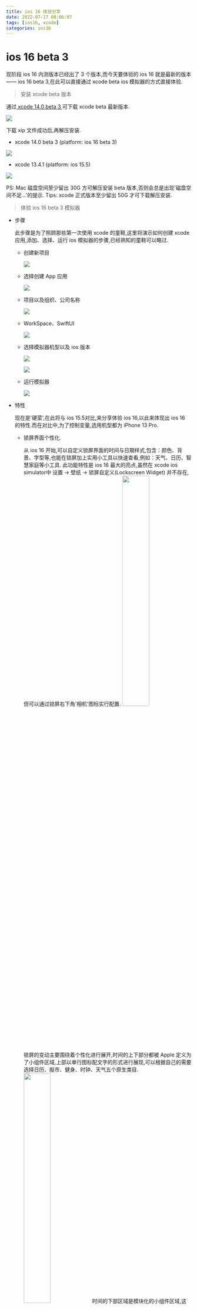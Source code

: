 ```yaml
---
title: ios 16 体验分享
date: 2022-07-17 08:06:07
tags: [ios16, xcode]
categories: ios16
---
```

# ios 16 beta 3

现阶段 ios 16 内测版本已经出了 3 个版本,而今天要体验的 ios 16 就是最新的版本 —— ios 16 beta 3,在此可以直接通过 xcode beta ios 模拟器的方式直接体验.

> 安装 xcode beta 版本

通过<a href='https://developer.apple.com/cn/xcode/resources/'> xcode 14.0 beta 3 </a>可下载 xcode beta 最新版本.

![](https://image.white-than-wood.zone/ios16/download.png)

下载 xip 文件成功后,再解压安装.

- xcode 14.0 beta 3 (platform: ios 16 beta 3)

![](https://image.white-than-wood.zone/ios16/xcodeBeta.png)

- xcode 13.4.1 (platform: ios 15.5)

![](https://image.white-than-wood.zone/ios16/xcodePublic.png)

PS: Mac 磁盘空间至少留出 30G 方可解压安装 beta 版本,否则会总是出现'磁盘空间不足...'的提示.
Tips: xcode 正式版本至少留出 50G 才可下载解压安装.

> 体验 ios 16 beta 3 模拟器

- 步骤

  此步骤是为了照顾那些第一次使用 xcode 的童鞋,这里将演示如何创建 xcode 应用,添加、选择、运行 ios 模拟器的步骤,已经熟知的童鞋可以略过.

  - 创建新项目

    ![](https://image.white-than-wood.zone/ios16/xcodeBetaCreate.png)

  - 选择创建 App 应用

    ![](https://image.white-than-wood.zone/ios16/xcodeBetaChooseApp.png)

  - 项目以及组织、公司名称

    ![](https://image.white-than-wood.zone/ios16/xcodeBetaProduct.png)

  - WorkSpace、SwiftUI

    ![](https://image.white-than-wood.zone/ios16/xcodeBetaWorkSpace.png)

  - 选择模拟器机型以及 ios 版本

    ![](https://image.white-than-wood.zone/ios16/xcodeBetaDevice.png)

    ![](https://image.white-than-wood.zone/ios16/xcodeBetaOS.png)

  - 运行模拟器

    ![](https://image.white-than-wood.zone/ios16/xcodeBetaRun.png)

- 特性

  现在是'硬菜',在此将与 ios 15.5对比,来分享体验 ios 16,以此来体现出 ios 16 的特性.而在对比中,为了控制变量,选用机型都为 iPhone 13 Pro.

  - 锁屏界面个性化.

    从 ios 16 开始,可以自定义锁屏界面的时间与日期样式,包含：颜色、背景、字型等,也能在锁屏加上实用小工具以快速查看,例如：天气、日历、智慧家庭等小工具. 此功能特性是 ios 16 最大的亮点,虽然在 xcode ios simulator中 设置 -> 壁纸 -> 锁屏自定义(Lockscreen Widget) 并不存在,但可以通过锁屏右下角'相机'图标实行配置.
    <img src='https://image.white-than-wood.zone/ios16/lockscreens/changes.png' style='width: 40%'/>
    锁屏的变动主要围绕着个性化进行展开,时间的上下部分都被 Apple 定义为了小组件区域,上部以单行图标配文字的形式进行展现,可以根据自己的需要选择日历、股市、健身、时钟、天气五个原生类目.
    <img src='https://image.white-than-wood.zone/ios16/lockscreens/changes_1.png' style='width: 40%'/>
    时间的下部区域是模块化的小组件区域,这个区域内的小组件包含了股市、家庭、健身、日历、时钟、提醒事项、天气、电池八个原生类目.和顶部小组件不同的是,这里的组件样式更加丰富,设计感更强,大小选择也更加多样化,可以根据自己的喜好进行随意搭配.值得一提的是,锁屏的小组件 Apple 已将相关权限开放给开发者,如果 App 进行适配,后续将可以在锁屏中看到更多精彩的内容.
    <img src='https://image.white-than-wood.zone/ios16/lockscreens/changes_2.png' style='width: 40%'/>
    中间时间部分,Apple 不仅调整了占位大小,还提供了阿拉伯数字、阿拉伯印度文、天城文三种文字,每种文字包含了 6 种不同的设计.针对色彩部分,可以在最下方选择背景适配色彩,也可以选择纯白色.
    <div style='display:flex;flex-flow: row nowrap;'>
     <img src='https://image.white-than-wood.zone/ios16/lockscreens/changes_3.png' />
     <img src='https://image.white-than-wood.zone/ios16/lockscreens/changes_3_1.png' />
     <img src='https://image.white-than-wood.zone/ios16/lockscreens/changes_3_2.png' />
    </div>
    在 ios 16 中,可以将自己的锁屏以及桌面与专注模式进行关联,在开启不同专注模式的同时,锁屏和桌面会自动切换到自己先前设定的方案中.在不同的环境下你可能需要接受到信息不一样,例如在家需要看智能设备的状态,在工作的时候需要看日程计划,在摄影的时候需要关心日出日落.在小组件不同的同时,也可以换一张不同的壁纸,换个壁纸也换一个心情.当然在 xcode ios simulator 模拟器中现阶段是不能添加新的壁纸,也不存在'专注模式',进而没有办法体验.
    <div style='display:flex;flex-flow: row nowrap;margin-bottom: 28px;'>
     <img src='https://image.white-than-wood.zone/ios16/lockscreens/changes_5.png'/>
     <img src='https://image.white-than-wood.zone/ios16/lockscreens/changes_7.png'/>
    </div>

    ios 15.5 中并不能自定义锁屏,也不能自定义添加实用小工具,更不能通过锁屏右下角'相机'图标实行配置.
    <img src='https://image.white-than-wood.zone/ios16/lockscreens/changes_old.png' style='width: 40%'/>

  - 相册隐私加锁.

    ios 16 在相册中'已隐藏'和'最近删除'选项中,已经支持加锁,增强用户对于相册中图片安全性的保护.
    <div style='display:flex;flex-flow: row nowrap;'>
     <img src='https://image.white-than-wood.zone/ios16/albums/ios16Albums.png' />
     <img src='https://image.white-than-wood.zone/ios16/albums/ios16AlbumsHidden.png' />
    </div>
    ios 15.5 在相册中'已隐藏'和'最近删除'选项中,并没有加锁.

    <div style='display:flex;flex-flow: row nowrap;margin-bottom: 28px;'>
     <img src='https://image.white-than-wood.zone/ios16/albums/ios155Albums.png' />
     <img src='https://image.white-than-wood.zone/ios16/albums/ios155AlbumsHidden.png' />
    </div>

  - 主界面底部页面改进.

    ios 16 在界面底部显示 banner 位置的'点'替换为新的 Spotlight 搜索气泡,在桌面直接向下滑动即可打开. 与页面点一样,可以在搜索气泡上向左或向右滑动,以加快滚动浏览其他主屏幕页面. Spotlight 支持搜索系统和应用内的文本、照片、文件等,还能进行单位、货币换算,当 iPhone 接入网络后,可以直接用关键字搜索网页.

    <img src='https://image.white-than-wood.zone/ios16/views/ios16view.png' style='width: 40%'/>

    ios 15.5 在界面底部显示 banner 位置的'点'还是原来的功能,向左或向右滑动,以加快滚动浏览其他主屏幕页面.

    <img src='https://image.white-than-wood.zone/ios16/views/ios155view.png' style='width: 40%'/>

  - 短信息支持撤回以及二次编辑.

    ios 16 在短信息方面也做了升级,短信息支持撤回以及二次编辑发送.

    <img src='https://image.white-than-wood.zone/ios16/message/ios16message.png' style='width: 40%'/>

    ios 15.5 在短信息方面并不支持上述新功能.

    <img src='https://image.white-than-wood.zone/ios16/message/ios155message.png' style='width: 40%'/>

  - 键盘方言方面追加了选项.

    ios 16 在键盘方面针对拼音输入追加了四川话的选项.

    <img src='https://image.white-than-wood.zone/ios16/keyboard/ios16keyBoard.png' style='width: 40%'/>

    ios 15.5 在键盘方面则不存在此选项.

    <img src='https://image.white-than-wood.zone/ios16/keyboard/ios155keyBoard.png' style='width: 40%'/>

  - 锁屏通知底部显示.

    由于 ios 16 在锁屏个性化上的重大改进(自定义锁屏界面、锁屏中上部设置实用小工具),导致锁屏通知底部显示.

    <div style='display:flex;flex-flow: row nowrap;margin-bottom: 28px;'>
     <img src='https://image.white-than-wood.zone/ios16/notice/notice.png' />
     <img src='https://image.white-than-wood.zone/ios16/notice/notice_2.png' />
    </div>

    ios 15.5 锁屏通知仍然是屏幕中上部显示.

    <div style='display:flex;flex-flow: row nowrap;margin-bottom: 28px;'>
     <img src='https://image.white-than-wood.zone/ios16/notice/notice_3.png' />
     <img src='https://image.white-than-wood.zone/ios16/notice/notice_1.png' />
    </div>

  - 健康App 用药提醒

    ios 16 对于有日常药物服用需求的用户,可以在「健康」>「 浏览」>「用药」中设置并管理自己日常药物.设定好药品和服用时间后,ios 可以按时提示你去服用药物,并记录服药记录.此外,还支持一键导出自己的药品清单,方便购买时使用.

    <div style='display:flex;flex-flow: row nowrap;margin-bottom: 28px;'>
     <img src='https://image.white-than-wood.zone/ios16/medicine/medicine.png' />
     <img src='https://image.white-than-wood.zone/ios16/medicine/medicine_1.png' />
    </div>

    ios 15.5 健康App 则不存在用药提醒这个功能.

    <img src='https://image.white-than-wood.zone/ios16/medicine/medicine_old.png' style='width: 40%'/>

  - 兼容设备列表.

    ios 16 已不再支持 iPhone 6S、6SPlus、7、7Plus、SE一代机型.

    ![](https://image.white-than-wood.zone/ios16/device/deviceAdapter.png)

- 憾事

  比较遗憾的是,ios 16 有很多做了比较大改动的新功能特性,在 xcode ios simulator 模拟器上面体验不到,下面就来例举一下.

  PS: 以下所有新功能特性,都是经过网上多渠道查询得论,未作实机验证.

  - 锁屏界面个性化.

    新的壁纸类型包含人物、照片、随机、Emoji、天气、天文、颜色八个主题.其中,选择人物主题时,系统会自动检测照片中前景部分,将前景放置在组件和时间的前方,整体融合效果非常好.但在 xcode ios simulator 模拟器上现阶段是不能添加新的壁纸,且不能对壁纸实行个性化设置,如果对图片实行设置壁纸会出现莫名bug: 壁纸并没有设置,且呈为全黑.
    <div style='display:flex;flex-flow: column nowrap;'>
     <img src='https://image.white-than-wood.zone/ios16/lockscreens/changes_ios_3.png' style='width: 80%'/>
     <div style='display:flex;flex-flow: row nowrap;width: 80%;margin: 0 auto;'>
      ![](https://image.white-than-wood.zone/ios16/lockscreens/changes_ios_1.png)
      ![](https://image.white-than-wood.zone/ios16/lockscreens/changes_ios_2.png)
     </div>
    </div>
    天气和天文这两种动态壁纸,则会根据你的定位和时间,实时变化锁屏的内容.说到这里,就不得不让人联想到这些锁屏和 AOD(全天候显示)的联系.自 iPhone 13 加入了 LTPO 的显示屏,支持显示刷新率在 10Hz 和 120Hz 之间动态调整.此外,近日在解析 ios 16 代码时发现了有关 AOD 相关的字段,显示 iPhone 14 Pro 和 iPhone 14 Pro Max 可能配备该功能.当然在 xcode ios simulator 模拟器上现阶段是不能添加新的壁纸,更无法设置动态壁纸,设置壁纸也会出现莫名bug,也无法通过内置搜索进行查询,进而无法实行设置.
    ![](https://image.white-than-wood.zone/ios16/lockscreens/changes_ios.png)

  - 强大的专注模式.

    除了上面所提及的,专注模式与锁屏进行联动,实现锁屏壁纸和小组件的自动切换,它也可以同时定义解锁后显示某一页主屏,并切换 Apple Watch 的表盘,在 xcode ios simulator 模拟器中是不存在 'sspal' 或者 '专注模式' 的,进而也无法实行体验.
    ![](https://image.white-than-wood.zone/ios16/sspal/sspal_1.png)
    还提供了一项专注模式过滤条件.在这里可以针对日历、信息、浏览器、低电量模式、深色模式进行更加细致的设定.例如,当相应的专注模式开启时,日历会会被筛选,其余的日历无法查看,系统会自动开启等等.这样一来,专注模式的功能变得更加自动化、更加个性化.相信在以后的更新中,专注模式应该可以做到更多的事情.
    ![](https://image.white-than-wood.zone/ios16/sspal/sspal_2.png)

  - 地图多途经点路线规划

    新版地图追加一项基础,但是又比较实用的功能多途经点路线规划,用户可以通过路线页面,追加自己需要到达的地点,实现途经点导航.目前该功能已在 11 个国家上线,国内上线时间未知.

     <img src='https://image.white-than-wood.zone/ios16/maps/maps.png'/>

    而在xcode ios simulator 模拟器上则是这番场景,GPS导航打开无法规划路线,坐标显示也是错误的.

    <img src='https://image.white-than-wood.zone/ios16/maps/ios16Maps.png' style='width: 40%'/>

  - 视频中的实况文本

    iOS 15 Apple 为我们带来了实况文本的功能,让我们可以找相册、相机、输入的时候快速提取到图像的文字信息,而在 iOS 16 中，Apple 再次加强了实况文本的功能,在任意包含文字的画面暂停视频,即可执行拷贝、翻译、查询、共享等操作,并且适用于照片、快速查看、Safari 和其他应用程序多种场景.

    <div style='display:flex;flex-flow: row nowrap;margin-bottom: 28px;align-items: center;'>
     <img src='https://image.white-than-wood.zone/ios16/videos/iosVideos.png' />
     <img src='https://image.white-than-wood.zone/ios16/videos/iosPictures.png' />
    </div>

    而在xcode ios simulator 模拟器上则是无法提取任何的内容,视频实况文本功能是没有加上的.

    <img src='https://image.white-than-wood.zone/ios16/videos/videos.png' style='width: 40%'/>

  - 照片支持快速抠图

    在回顾 iOS 15 推出的看图查询 (Visual Lookup) 功能的时候,Apple 还向我们介绍了借助 CoreML 和神经网络引擎实现的全新的抠图功能.只要在照片上长按,可以快速抠出图片的前景部分,这个功能不仅适用于现实拍摄的照片,虚拟的动画也同样适用.将抠下来的图片按住不放,可以直接切换后台发送到即时通讯应用中.（经测试 iPhone 上 iMessage、Line 等均支持,iOS 微信暂不支持、iPadOS 微信支持）.

    <img src='https://image.white-than-wood.zone/ios16/pictures/ios16Pictures.png'/>

    而在xcode ios simulator 模拟器上则是无法实行对百度下载的人像抠图功能,长按没有反应,是不存在全新的抠图功能的.

    <img src='https://image.white-than-wood.zone/ios16/pictures/pictures.png' style='width: 40%'/>
